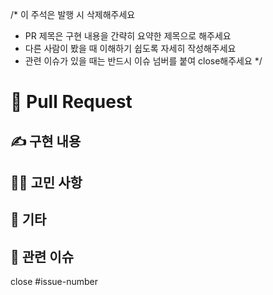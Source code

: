 /*
이 주석은 발행 시 삭제해주세요
- PR 제목은 구현 내용을 간략히 요약한 제목으로 해주세요
- 다른 사람이 봤을 때 이해하기 쉽도록 자세히 작성해주세요
- 관련 이슈가 있을 때는 반드시 이슈 넘버를 붙여 close해주세요
*/

# 🚀 Pull Request

## ✍️ 구현 내용

## 🤦‍♀️ 고민 사항

## 🎸 기타

## 🐙 관련 이슈
close #issue-number

